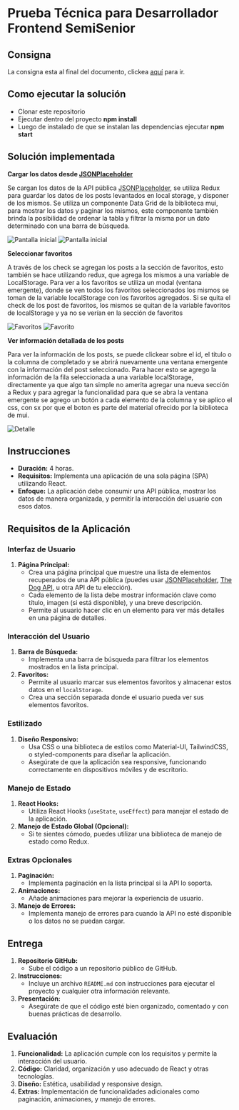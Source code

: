 # Prueba Técnica para Desarrollador Frontend  SemiSenior

## Consigna 
La consigna esta al final del documento, clickea [aquí](#instrucciones) para ir.

## Como ejecutar la solución
- Clonar este repositorio
- Ejecutar dentro del proyecto **npm install**
- Luego de instalado de que se instalan las dependencias
ejecutar **npm start**


## Solución implementada

**Cargar los datos desde [JSONPlaceholder](https://jsonplaceholder.typicode.com/)**

Se cargan los datos de la API pública [JSONPlaceholder](https://jsonplaceholder.typicode.com/),
se utiliza Redux para guardar los datos de los posts levantados en local storage, y disponer
de los mismos. Se utiliza un componente Data Grid de la biblioteca mui, para mostrar los datos
y paginar los mismos, este componente también brinda la posibilidad de ordenar la tabla y filtrar
la misma por un dato determinado con una barra de búsqueda.

![Pantalla inicial](./imagenes/foto_2.png)
![Pantalla inicial](./imagenes/foto_1.png)


**Seleccionar favoritos**

A través de los check se agregan los posts a la sección de favoritos, esto también se hace utilizando redux,
que agrega los mismos a una variable de LocalStorage. Para ver a los favoritos se utiliza un modal (ventana
emergente), donde se ven todos los favoritos seleccionados los mismos se toman de la variable localStorage
con los favoritos agregados. Si se quita el check de los post de favoritos, los mismos se quitan de la
variable favoritos de localStorage y ya no se verían en la sección de favoritos 


![Favoritos](./imagenes/foto_3.png)
![Favorito](./imagenes/foto_4.png)

**Ver información detallada de los posts**

Para ver la información de los posts, se puede clickear sobre el id, el titulo o la columna de completado
y se abrirá nuevamente una ventana emergente con la información del post seleccionado. Para hacer esto
se agrego la información de la fila seleccionada a una variable localStorage, directamente ya que
algo tan simple no amerita agregar una nueva sección a Redux y para agregar la funcionalidad para que se abra la ventana emergente se agrego un botón a cada elemento de la columna y se aplico el css, con sx por que el boton es parte del material ofrecido por la biblioteca de mui.


![Detalle](./imagenes/foto_5.png)


## Instrucciones

- **Duración:** 4 horas.
- **Requisitos:** Implementa una aplicación de una sola página (SPA) utilizando React.
- **Enfoque:** La aplicación debe consumir una API pública, mostrar los datos de manera organizada, y permitir la interacción del usuario con esos datos.

## Requisitos de la Aplicación

### Interfaz de Usuario

1. **Página Principal:**
   - Crea una página principal que muestre una lista de elementos recuperados de una API pública (puedes usar [JSONPlaceholder](https://jsonplaceholder.typicode.com/), [The Dog API](https://thedogapi.com/), u otra API de tu elección).
   - Cada elemento de la lista debe mostrar información clave como título, imagen (si está disponible), y una breve descripción.
   - Permite al usuario hacer clic en un elemento para ver más detalles en una página de detalles.

### Interacción del Usuario

1. **Barra de Búsqueda:**
   - Implementa una barra de búsqueda para filtrar los elementos mostrados en la lista principal.
2. **Favoritos:**
   - Permite al usuario marcar sus elementos favoritos y almacenar estos datos en el `localStorage`.
   - Crea una sección separada donde el usuario pueda ver sus elementos favoritos.

### Estilizado

1. **Diseño Responsivo:**
   - Usa CSS o una biblioteca de estilos como Material-UI, TailwindCSS, o styled-components para diseñar la aplicación.
   - Asegúrate de que la aplicación sea responsive, funcionando correctamente en dispositivos móviles y de escritorio.

### Manejo de Estado

1. **React Hooks:**
   - Utiliza React Hooks (`useState`, `useEffect`) para manejar el estado de la aplicación.
2. **Manejo de Estado Global (Opcional):**
   - Si te sientes cómodo, puedes utilizar una biblioteca de manejo de estado como Redux.

### Extras Opcionales

1. **Paginación:**
   - Implementa paginación en la lista principal si la API lo soporta.
2. **Animaciones:**
   - Añade animaciones para mejorar la experiencia de usuario.
3. **Manejo de Errores:**
   - Implementa manejo de errores para cuando la API no esté disponible o los datos no se puedan cargar.

## Entrega

1. **Repositorio GitHub:**
   - Sube el código a un repositorio público de GitHub.
2. **Instrucciones:**
   - Incluye un archivo `README.md` con instrucciones para ejecutar el proyecto y cualquier otra información relevante.
3. **Presentación:**
   - Asegúrate de que el código esté bien organizado, comentado y con buenas prácticas de desarrollo.

## Evaluación

1. **Funcionalidad:** La aplicación cumple con los requisitos y permite la interacción del usuario.
2. **Código:** Claridad, organización y uso adecuado de React y otras tecnologías.
3. **Diseño:** Estética, usabilidad y responsive design.
4. **Extras:** Implementación de funcionalidades adicionales como paginación, animaciones, y manejo de errores.

